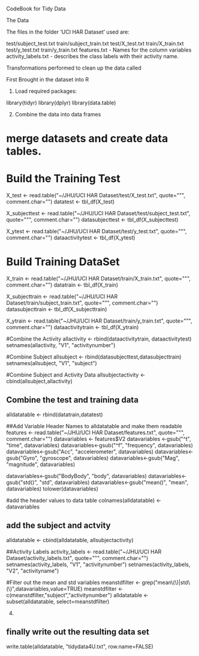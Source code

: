 CodeBook for Tidy Data

The Data

The files in the folder ‘UCI HAR Dataset’ used are:

test/subject_test.txt
train/subject_train.txt
test/X_test.txt
train/X_train.txt
test/y_test.txt
train/y_train.txt
features.txt - Names for the column variables 
activity_labels.txt - describes the class labels with their activity name.

Transformations performed to clean up the data called

First Brought in the dataset into R 

1. Load required packages:

library(tidyr)
library(dplyr)
library(data.table)

2. Combine the data into data frames

# merge datasets and create data tables.
# Build the Training Test
X_test <- read.table("~/JHU/UCI HAR Dataset/test/X_test.txt", quote="\"", comment.char="")
datatest <- tbl_df(X_test)

X_subjecttest <- read.table("~/JHU/UCI HAR Dataset/test/subject_test.txt", quote="\"", comment.char="")
datasubjecttest <- tbl_df(X_subjecttest)

X_ytest <- read.table("~/JHU/UCI HAR Dataset/test/y_test.txt", quote="\"", comment.char="")
dataactivitytest <- tbl_df(X_ytest)


# Build Training DataSet
X_train <- read.table("~/JHU/UCI HAR Dataset/train/X_train.txt", quote="\"", comment.char="")
datatrain <- tbl_df(X_train)

X_subjecttrain <- read.table("~/JHU/UCI HAR Dataset/train/subject_train.txt", quote="\"", comment.char="")
datasubjecttrain <- tbl_df(X_subjecttrain)

X_ytrain <- read.table("~/JHU/UCI HAR Dataset/train/y_train.txt", quote="\"", comment.char="")
dataactivitytrain <- tbl_df(X_ytrain)

#Combine the Activity
allactivity <- rbind(dataactivitytrain, dataactivitytest)
setnames(allactivity, "V1", "activitynumber")

#Combine Subject
allsubject <-  rbind(datasubjecttest,datasubjecttrain)
setnames(allsubject, "V1", "subject")

#Combine Subject and Activity Data
allsubjectactivity <- cbind(allsubject,allactivity)

## Combine the test and training data
alldatatable <- rbind(datatrain,datatest)


##Add Variable Header Names to alldatatable and make them readable 
features <- read.table("~/JHU/UCI HAR Dataset/features.txt", quote="\"", comment.char="")
datavariables <- features$V2
datavariables <-gsub("^t", "time", datavariables)
datavariables<-gsub("^f", "frequency", datavariables)
datavariables<-gsub("Acc", "accelerometer", datavariables)
datavariables<-gsub("Gyro", "gyroscope", datavariables)
datavariables<-gsub("Mag", "magnitude", datavariables)

datavariables<-gsub("BodyBody", "body", datavariables)
datavariables<-gsub("std()", "std", datavariables)
datavariables<-gsub("mean()", "mean", datavariables)
tolower(datavariables)

#add the header values to data table
colnames(alldatatable) <- datavariables
## add the subject and actvity
alldatatable <- cbind(alldatatable, allsubjectactivity)
  
##Activity Labels
activity_labels <- read.table("~/JHU/UCI HAR Dataset/activity_labels.txt", quote="\"", comment.char="")
setnames(activity_labels, "V1", "activitynumber")
setnames(activity_labels, "V2", "activityname")

#Filter out the mean and std variables
meanstdfilter <- grep("mean\\(\\)|std\\(\\)",datavariables,value=TRUE)
meanstdfilter <- c(meanstdfilter,"subject","activitynumber")
alldatatable <- subset(alldatatable, select=meanstdfilter)


4. 
## finally write out the resulting data set
write.table(alldatatable, "tidydata4U.txt", row.name=FALSE)

